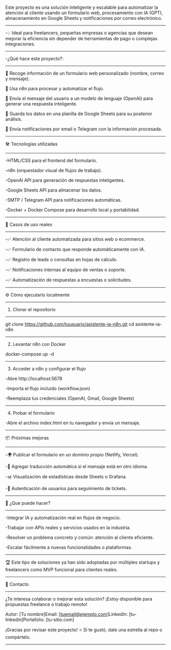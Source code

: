 

Este proyecto es una solución inteligente y escalable para automatizar la atención al cliente usando un formulario web, procesamiento con IA (GPT), almacenamiento en Google Sheets y notificaciones por correo electrónico.


----------------------------------------------------------------------------------------------------------------------------------------------------------------------------------------------------------------------------
-💡 Ideal para freelancers, pequeñas empresas o agencias que desean mejorar la eficiencia sin depender de herramientas de pago o complejas integraciones.

----------------------------------------------------------------------------------------------------------------------------------------------------------------------------------------------------------------------------
-¿Qué hace este proyecto?:

----------------------------------------------------------------------------------------------------------------------------------------------------------------------------------------------------------------------------
🔹 Recoge información de un formulario web personalizado (nombre, correo y mensaje).

🔹 Usa n8n para procesar y automatizar el flujo.

🔹 Envía el mensaje del usuario a un modelo de lenguaje (OpenAI) para generar una respuesta inteligente.

🔹 Guarda los datos en una planilla de Google Sheets para su posterior análisis.

🔹 Envía notificaciones por email o Telegram con la información procesada.


----------------------------------------------------------------------------------------------------------------------------------------------------------------------------------------------------------------------------
🛠️ Tecnologías utilizadas

----------------------------------------------------------------------------------------------------------------------------------------------------------------------------------------------------------------------------
-HTML/CSS para el frontend del formulario.

-n8n (orquestador visual de flujos de trabajo).

-OpenAI API para generación de respuestas inteligentes.

-Google Sheets API para almacenar los datos.

-SMTP / Telegram API para notificaciones automáticas.

-Docker + Docker Compose para desarrollo local y portabilidad.

----------------------------------------------------------------------------------------------------------------------------------------------------------------------------------------------------------------------------
🎯 Casos de uso reales

----------------------------------------------------------------------------------------------------------------------------------------------------------------------------------------------------------------------------
-✅ Atención al cliente automatizada para sitios web o ecommerce.

-✅ Formulario de contacto que responde automáticamente con IA.

-✅ Registro de leads o consultas en hojas de cálculo.

-✅ Notificaciones internas al equipo de ventas o soporte.

-✅ Automatización de respuestas a encuestas o solicitudes.

----------------------------------------------------------------------------------------------------------------------------------------------------------------------------------------------------------------------------
⚙️ Cómo ejecutarlo localmente

----------------------------------------------------------------------------------------------------------------------------------------------------------------------------------------------------------------------------
1. Clonar el repositorio

----------------------------------------------------------------------------------------------------------------------------------------------------------------------------------------------------------------------------
git clone https://github.com/tuusuario/asistente-ia-n8n.git
cd asistente-ia-n8n

----------------------------------------------------------------------------------------------------------------------------------------------------------------------------------------------------------------------------
2. Levantar n8n con Docker

docker-compose up -d

----------------------------------------------------------------------------------------------------------------------------------------------------------------------------------------------------------------------------
3. Acceder a n8n y configurar el flujo

-Abre http://localhost:5678

-Importa el flujo incluido (workflow.json)

-Reemplaza tus credenciales (OpenAI, Gmail, Google Sheets)

----------------------------------------------------------------------------------------------------------------------------------------------------------------------------------------------------------------------------
4. Probar el formulario

-Abre el archivo index.html en tu navegador y envía un mensaje.

----------------------------------------------------------------------------------------------------------------------------------------------------------------------------------------------------------------------------
📦 Próximas mejoras

----------------------------------------------------------------------------------------------------------------------------------------------------------------------------------------------------------------------------
-🌍 Publicar el formulario en un dominio propio (Netlify, Vercel).

-💬 Agregar traducción automática si el mensaje está en otro idioma.

-📊 Visualización de estadísticas desde Sheets o Grafana.

-🔐 Autenticación de usuarios para seguimiento de tickets.

----------------------------------------------------------------------------------------------------------------------------------------------------------------------------------------------------------------------------
💼 ¿Que puede hacer?

----------------------------------------------------------------------------------------------------------------------------------------------------------------------------------------------------------------------------

-Integrar IA y automatización real en flujos de negocio.

-Trabajar con APIs reales y servicios usados en la industria.

-Resolver un problema concreto y común: atención al cliente eficiente.

-Escalar fácilmente a nuevas funcionalidades o plataformas.

----------------------------------------------------------------------------------------------------------------------------------------------------------------------------------------------------------------------------
🏆 Este tipo de soluciones ya han sido adoptadas por múltiples startups y freelancers como MVP funcional para clientes reales.

----------------------------------------------------------------------------------------------------------------------------------------------------------------------------------------------------------------------------
📩 Contacto

----------------------------------------------------------------------------------------------------------------------------------------------------------------------------------------------------------------------------

¿Te interesa colaborar o mejorar esta solución? ¡Estoy disponible para propuestas freelance o trabajo remoto!

Autor: [Tu nombre]Email: [tuemail@ejemplo.com]LinkedIn: [tu-linkedin]Portafolio: [tu-sitio.com]

¡Gracias por revisar este proyecto! ⭐ Si te gustó, dale una estrella al repo o compártelo.

----------------------------------------------------------------------------------------------------------------------------------------------------------------------------------------------------------------------------
